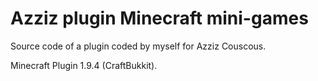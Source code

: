 # Azziz plugin Minecraft mini-games

Source code of a plugin coded by myself for Azziz Couscous.

Minecraft Plugin 1.9.4 (CraftBukkit).
